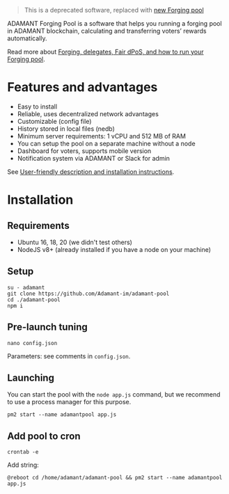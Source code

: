 > This is a deprecated software, replaced with [new Forging pool](https://github.com/Adamant-im/pool)

ADAMANT Forging Pool is a software that helps you running a forging pool in ADAMANT blockchain, calculating and transferring voters’ rewards automatically.

Read more about [Forging, delegates, Fair dPoS, and how to run your Forging pool](https://medium.com/adamant-im/earning-money-on-adm-forging-4c7b6eb15516).

# Features and advantages

* Easy to install
* Reliable, uses decentralized network advantages
* Customizable (config file)
* History stored in local files (nedb)
* Minimum server requirements: 1 vCPU and 512 MB of RAM
* You can setup the pool on a separate machine without a node
* Dashboard for voters, supports mobile version
* Notification system via ADAMANT or Slack for admin

See [User-friendly description and installation instructions](https://medium.com/adamant-im/create-your-own-adamant-forging-pool-a8574f5da43b).

# Installation

## Requirements

* Ubuntu 16, 18, 20 (we didn't test others)
* NodeJS v8+ (already installed if you have a node on your machine)

## Setup

```
su - adamant
git clone https://github.com/Adamant-im/adamant-pool
cd ./adamant-pool
npm i
```

## Pre-launch tuning

```
nano config.json
```

Parameters: see comments in `config.json`.

## Launching

You can start the pool with the `node app.js` command, but we recommend to use a process manager for this purpose.

```
pm2 start --name adamantpool app.js 
```

## Add pool to cron

```
crontab -e
```

Add string:

```
@reboot cd /home/adamant/adamant-pool && pm2 start --name adamantpool app.js
```
